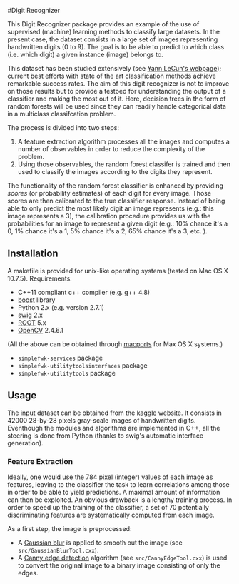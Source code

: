 #Digit Recognizer

This Digit Recognizer package provides an example of the use of supervised (machine) learning methods to classify large datasets. In the present case, the dataset consists in a large set of images representing handwritten digits (0 to 9). The goal is to be able to predict to which class (i.e. which digit) a given instance (image) belongs to. 

This dataset has been studied extensively (see [Yann LeCun's webpage][MNIST]); current best efforts with state of the art classification methods achieve remarkable success rates. The aim of this digit recognizer is not to improve on those results but to provide a testbed for understanding the output of a classifier and making the most out of it. Here, decision trees in the form of random forests will be used since they can readily handle categorical data in a multiclass classifcation problem. 

The process is divided into two steps:

1. A feature extraction algorithm processes all the images and computes a number of observables in order to reduce the complexity of the problem.
2. Using those observables, the random forest classifer is trained and then used to classify the images according to the digits they represent. 

The functionality of the random forest classifier is enhanced by providing _scores_ (or probability estimates) of each digit for every image. Those scores are then calibrated to the true classifier response. Instead of being able to only predict the most likely digit an image represents (e.g.: this image represents a 3), the calibration procedure provides us with the probabilities for an image to represent a given digit (e.g.: 10% chance it's a 0, 1% chance it's a 1, 5% chance it's a 2, 65% chance it's a 3, etc. ).

## Installation

A makefile is provided for unix-like operating systems (tested on Mac OS X 10.7.5). Requirements: 
* C++11 compliant c++ compiler (e.g. g++ 4.8)
* [boost][] library
* Python 2.x (e.g. version 2.7.1)
* [swig][] 2.x 
* [ROOT][] 5.x 
* [OpenCV][] 2.4.6.1

(All the above can be obtained through [macports][] for Max OS X systems.)

* ``simplefwk-services`` package
* ``simplefwk-utilitytoolsinterfaces`` package
* ``simplefwk-utilitytools`` package

## Usage

The input dataset can be obtained from the [kaggle][] website. It consists in 42000 28-by-28 pixels gray-scale images of handwritten digits. Eventhough the modules and algorithms are implemented in C++, all the steering is done from Python (thanks to swig's automatic interface generation). 

### Feature Extraction

Ideally, one would use the 784 pixel (integer) values of each image as features, leaving to the classifier the task to learn correlations among those in order to be able to yield predictions. A maximal amount of information can then be exploited. An obvious drawback is a lengthy training process. In order to speed up the training of the classifier, a set of 70 potentially discriminating features are systematically computed from each image. 

As a first step, the image is preprocessed:

* A [Gaussian blur][gblur] is applied to smooth out the image (see ``src/GaussianBlurTool.cxx``).   
* A [Canny edge detection][canny] algorithm (see ``src/CannyEdgeTool.cxx``) is used to convert the original image to a binary image consisting of only the edges.


[MNIST]: http://yann.lecun.com/exdb/mnist/
[boost]: http://www.boost.org/
[macports]: http://www.macports.org/
[ROOT]: http://root.cern.ch
[swig]: http://swig.org
[OpenCV]: http://opencv.org/
[kaggle]: http://www.kaggle.com/c/digit-recognizer/data
[gblur]: http://en.wikipedia.org/wiki/Gaussian_blur
[canny]: http://en.wikipedia.org/wiki/Canny_edge_detector
